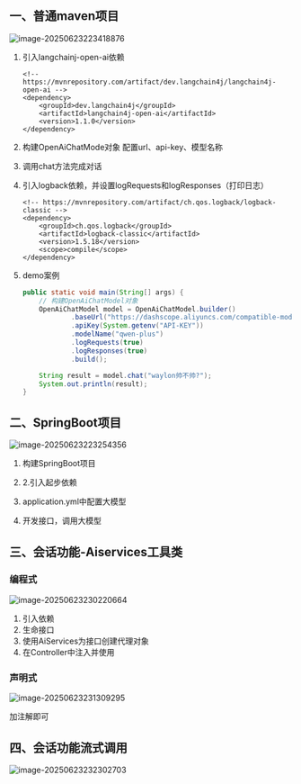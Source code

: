 ## 一、普通maven项目

![image-20250623223418876](http://img.minalz.cn/typora/image-20250623223418876.png)



1. 引入langchainj-open-ai依赖

    ```pom
    <!-- https://mvnrepository.com/artifact/dev.langchain4j/langchain4j-open-ai -->
    <dependency>
        <groupId>dev.langchain4j</groupId>
        <artifactId>langchain4j-open-ai</artifactId>
        <version>1.1.0</version>
    </dependency>
    ```
   
2. 构建OpenAiChatMode对象
    配置url、api-key、模型名称

3. 调用chat方法完成对话

4. 引入logback依赖，并设置logRequests和logResponses（打印日志）

    ```pom
    <!-- https://mvnrepository.com/artifact/ch.qos.logback/logback-classic -->
    <dependency>
        <groupId>ch.qos.logback</groupId>
        <artifactId>logback-classic</artifactId>
        <version>1.5.18</version>
        <scope>compile</scope>
    </dependency>
    ```

5. demo案例

    ```java
    public static void main(String[] args) {
        // 构建OpenAiChatModel对象
        OpenAiChatModel model = OpenAiChatModel.builder()
                .baseUrl("https://dashscope.aliyuncs.com/compatible-mode/v1")
                .apiKey(System.getenv("API-KEY"))
                .modelName("qwen-plus")
                .logRequests(true)
                .logResponses(true)
                .build();
    
        String result = model.chat("waylon帅不帅?");
        System.out.println(result);
    }
    ```

## 二、SpringBoot项目

![image-20250623223254356](http://img.minalz.cn/typora/image-20250623223254356.png)

1. 构建SpringBoot项目

2. 2.引入起步依赖

3. application.yml中配置大模型

4. 开发接口，调用大模型

## 三、会话功能-Aiservices工具类

### 编程式

![image-20250623230220664](http://img.minalz.cn/typora/image-20250623230220664.png)



1. 引入依赖
2. 生命接口
3. 使用AiServices为接口创建代理对象
4. 在Controller中注入并使用



### 声明式

![image-20250623231309295](http://img.minalz.cn/typora/image-20250623231309295.png)

加注解即可

## 四、会话功能流式调用

![image-20250623232302703](http://img.minalz.cn/typora/image-20250623232302703.png)



